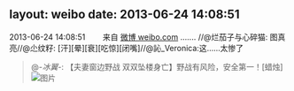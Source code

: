 layout: weibo
date: 2013-06-24 14:08:51
---
2013-06-24 14:08:51  &nbsp;&nbsp;&nbsp;&nbsp;&nbsp;&nbsp; 来自 <a href="http://weibo.com/" rel="nofollow">微博 weibo.com</a>
....... //@烂茄子与心碎猫: 图真亮//@尐纹籽: [汗][晕][衰][吃惊][闭嘴]//@訫_Veronica:这……太惨了
>  @_-冰翼-_: 【夫妻窗边野战 双双坠楼身亡】野战有风险，安全第一！[蜡烛] ​​​
>  ![图片](https://ww3.sinaimg.cn/large/4e22530etw1e5xtc07vkgj20c80b5wfn.jpg)
